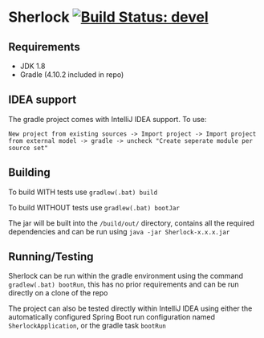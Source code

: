 # Sherlock  [![Build Status: devel](https://travis-ci.org/DCS-Sherlock/Sherlock.svg?branch=devel)](https://travis-ci.org/DCS-Sherlock/Sherlock?branch=devel)

<!----- Branch: --->

<!----- Version: --->


## Requirements
  - JDK 1.8
  - Gradle (4.10.2 included in repo)


## IDEA support
The gradle project comes with IntelliJ IDEA support. To use: 

```New project from existing sources -> Import project -> Import project from external model -> gradle -> uncheck "Create seperate module per source set"```


## Building
To build WITH tests use `gradlew(.bat) build`

To build WITHOUT tests use `gradlew(.bat) bootJar`

The jar will be built into the `/build/out/` directory, contains all the required dependencies and can be run using `java -jar Sherlock-x.x.x.jar`

## Running/Testing
Sherlock can be run within the gradle environment using the command `gradlew(.bat) bootRun`, this has no prior requirements and can be run directly on a clone of the repo

The project can also be tested directly within IntelliJ IDEA using either the automatically configured Spring Boot run configuration named `SherlockApplication`, or the gradle task `bootRun`

